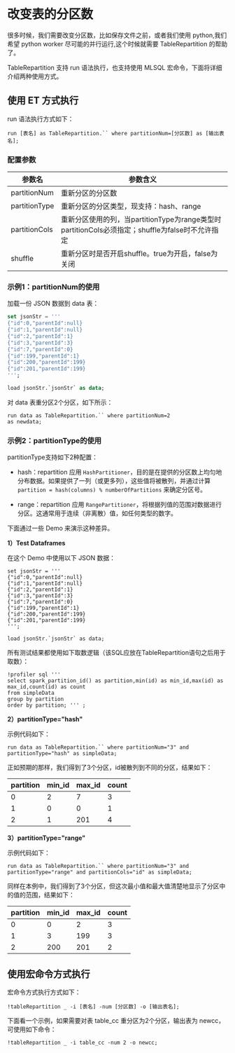# 改变表的分区数

很多时候，我们需要改变分区数，比如保存文件之前，或者我们使用 python,我们希望 python worker 尽可能的并行运行,这个时候就需要
TableRepartition 的帮助了。

TableRepartition 支持 run 语法执行，也支持使用 MLSQL 宏命令，下面将详细介绍两种使用方式。




## 使用 ET 方式执行

run 语法执行方式如下：

```
run [表名] as TableRepartition.`` where partitionNum=[分区数] as [输出表名];
```



### 配置参数

| 参数名  |  参数含义 |
|---|---|
| partitionNum | 重新分区的分区数 |
| partitionType | 重新分区的分区类型，现支持：hash、range |
| partitionCols | 重新分区使用的列，当partitionType为range类型时partitionCols必须指定；shuffle为false时不允许指定 |
| shuffle | 重新分区时是否开启shuffle。true为开启，false为关闭 |



### 示例1：partitionNum的使用

加载一份 JSON 数据到 data 表：

```sql
set jsonStr = '''
{"id":0,"parentId":null}
{"id":1,"parentId":null}
{"id":2,"parentId":1}
{"id":3,"parentId":3}
{"id":7,"parentId":0}
{"id":199,"parentId":1}
{"id":200,"parentId":199}
{"id":201,"parentId":199}
''';

load jsonStr.`jsonStr` as data;
```

对 data 表重分区2个分区，如下所示：

```
run data as TableRepartition.`` where partitionNum=2 
as newdata;
```



### 示例2：partitionType的使用

partitionType支持如下2种配置：

  - hash：repartition 应用 `HashPartitioner`，目的是在提供的分区数上均匀地分布数据。如果提供了一列（或更多列），这些值将被散列，并通过计算 `partition = hash(columns) % numberOfPartitions` 来确定分区号。

  - range：repartition 应用 `RangePartitioner`，将根据列值的范围对数据进行分区。这通常用于连续（非离散）值，如任何类型的数字。
  
下面通过一些 Demo 来演示这种差异。


**1）Test Dataframes**

在这个 Demo 中使用以下 JSON 数据：

```
set jsonStr = '''
{"id":0,"parentId":null}
{"id":1,"parentId":null}
{"id":2,"parentId":1}
{"id":3,"parentId":3}
{"id":7,"parentId":0}
{"id":199,"parentId":1}
{"id":200,"parentId":199}
{"id":201,"parentId":199}
''';

load jsonStr.`jsonStr` as data;

```



所有测试结果都使用如下取数逻辑（该SQL应放在TableRepartition语句之后用于取数）：

```
!profiler sql ''' 
select spark_partition_id() as partition,min(id) as min_id,max(id) as max_id,count(id) as count 
from simpleData
group by partition
order by partition; ''' ;
```



**2）partitionType="hash"**

示例代码如下：
```
run data as TableRepartition.`` where partitionNum="3" and partitionType="hash" as simpleData;
```

正如预期的那样，我们得到了3个分区，id被散列到不同的分区，结果如下：

| partition | min_id | max_id | count |
| :-------- | :----- | :----- | :---- |
| 0         | 2      | 7      | 3     |
| 1         | 0      | 0      | 1     |
| 2         | 1      | 201    | 4     |



**3）partitionType="range"**

示例代码如下：
```
run data as TableRepartition.`` where partitionNum="3" and partitionType="range" and partitionCols="id" as simpleData;
```

同样在本例中，我们得到了3个分区，但这次最小值和最大值清楚地显示了分区中的值的范围，结果如下：

| partition | min_id | max_id | count |
| :-------- | :----- | :----- | :---- |
| 0         | 0      | 2      | 3     |
| 1         | 3      | 199    | 3     |
| 2         | 200    | 201    | 2     |





## 使用宏命令方式执行

宏命令方式执行方式如下：

```
!tableRepartition _ -i [表名] -num [分区数] -o [输出表名];
```

下面看一个示例，如果需要对表 table_cc 重分区为2个分区，输出表为 newcc，可使用如下命令：

```
!tableRepartition _ -i table_cc -num 2 -o newcc;
```